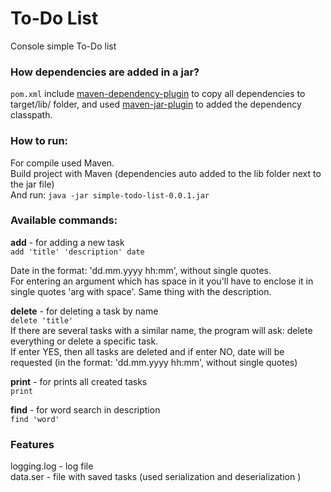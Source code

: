 # To-Do List
Console simple To-Do list   

### How dependencies are added in a jar?   
`pom.xml` include [maven-dependency-plugin](https://github.com/apache/maven-dependency-plugin) to copy all dependencies to target/lib/ folder, and used [maven-jar-plugin](https://github.com/apache/maven-jar-plugin) to added the dependency classpath.

### How to run:   
For compile used Maven.   
Build project with Maven (dependencies auto added to the lib folder next to the jar file)   
And run: `java -jar simple-todo-list-0.0.1.jar`

### Available commands:  
**add** - for adding a new task  
`add 'title' 'description' date`   

Date in the format: 'dd.mm.yyyy hh:mm', without single quotes.   
For entering an argument which has space in it you'll have to enclose it in single quotes 'arg with space'. 
Same thing with the description.

**delete** - for deleting a task by name   
`delete 'title'`   
If there are several tasks with a similar name, the program will ask: delete everything or delete a specific task.  
If enter YES, then all tasks are deleted and if enter NO, date will be requested (in the format: 'dd.mm.yyyy hh:mm', without single quotes)


**print** - for prints all created tasks   
`print`  

**find** - for word search in description   
`find 'word'`   
 
### Features
logging.log - log file   
data.ser - file with saved tasks (used serialization and deserialization )
